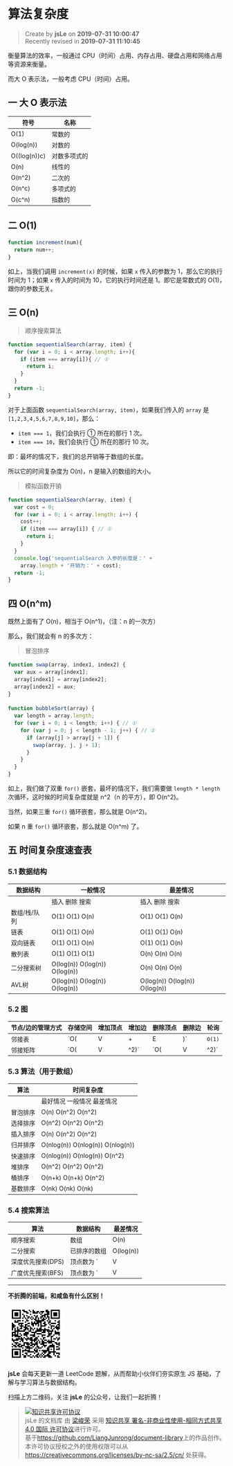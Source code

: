 算法复杂度
===

> Create by **jsLe** on **2019-07-31 10:00:47**  
> Recently revised in **2019-07-31 11:10:45**

衡量算法的效率，一般通过 CPU（时间）占用、内存占用、硬盘占用和网络占用等资源来衡量。

而大 O 表示法，一般考虑 CPU（时间）占用。

## 一 大 O 表示法

| 符号 | 名称 |
| --- | --- |
| O(1) | 常数的 |
| O(log(n)) | 对数的 |
| O((log(n))c) | 对数多项式的 |
| O(n) | 线性的 |
| O(n^2) | 二次的 |
| O(n^c) | 多项式的 |
| O(c^n) | 指数的 |

## 二 O(1)

```js
function increment(num){
  return num++;
}
```

如上，当我们调用 `increment(x)` 的时候，如果 `x` 传入的参数为 1，那么它的执行时间为 1；如果 `x` 传入的时间为 10，它的执行时间还是 1。即它是常数式的 O(1)，跟你的参数无关。

## 三 O(n)

> 顺序搜索算法

```js
function sequentialSearch(array, item) {
  for (var i = 0; i < array.length; i++){
    if (item === array[i]){ // ①
      return i;
    } 
  }
  return -1;
}
```

对于上面函数 `sequentialSearch(array, item)`，如果我们传入的 `array` 是 `[1,2,3,4,5,6,7,8,9,10]`，那么：

* `item === 1`，我们会执行 ① 所在的那行 1 次。
* `item === 10`，我们会执行 ① 所在的那行 10 次。

即：最坏的情况下，我们的总开销等于数组的长度。

所以它的时间复杂度为 O(n)，n 是输入的数组的大小。

> 模拟函数开销

```js
function sequentialSearch(array, item) {
  var cost = 0;
  for (var i = 0; i < array.length; i++) {
    cost++;
    if (item === array[i]) { // ①
      return i;
    }
  }
  console.log('sequentialSearch 入参的长度是：' +
    array.length + '开销为：' + cost);
  return -1;
}
```

## 四 O(n^m)

既然上面有了 O(n)，相当于 O(n^1)，（注：n 的一次方）

那么，我们就会有 n 的多次方：

> 冒泡排序

```js
function swap(array, index1, index2) {
  var aux = array[index1];
  array[index1] = array[index2];
  array[index2] = aux;
}

function bubbleSort(array) {
  var length = array.length;
  for (var i = 0; i < length; i++) { // ①
    for (var j = 0; j < length - 1; j++) { // ②
      if (array[j] > array[j + 1]) {
        swap(array, j, j + 1);
      }
    }
  }
}
```

如上，我们做了双重 `for()` 嵌套，最坏的情况下，我们需要做 `length * length` 次循环，这时候的时间复杂度就是 n^2（n 的平方），即 O(n^2)。

当然，如果三重 `for()` 循环嵌套，那么就是 O(n^2)。

如果 n 重 `for()` 循环嵌套，那么就是 O(n^m) 了。

## 五 时间复杂度速查表

### 5.1 数据结构

| 数据结构 | 一般情况 | 最差情况 |
| --- | --- | --- |
|  | 插入 删除 搜索 | 插入 删除 搜索 |
| 数组/栈/队列 | O(1) O(1) O(n) | O(1) O(1) O(n) |
| 链表 | O(1) O(1) O(n) | O(1) O(1) O(n) |
| 双向链表 | O(1) O(1) O(n) | O(1) O(1) O(n) |
| 散列表 | O(1) O(1) O(1) | O(n) O(n) O(n)  |
| 二分搜索树 | O(log(n)) O(log(n)) O(log(n)) | O(n) O(n) O(n) |
| AVL树 | O(log(n)) O(log(n)) O(log(n)) | O(log(n)) O(log(n)) O(log(n)) |

### 5.2 图

| 节点/边的管理方式 | 存储空间 | 增加顶点 | 增加边 | 删除顶点 | 删除边 | 轮询 |
| --- | --- | --- | --- | --- | --- | --- |
| 邻接表 | `O(|V|+|E|)` | `O(1)` | `O(1)` | `O(|V|+|E|)` | `O(|E|)` | `O(|V|)` |
| 邻接矩阵 | `O(|V|^2)` | `O(|V|^2)` | `O(1)` | `O(|V|^2)` |  `O(1)` | `O(1)` |

### 5.3 算法（用于数组）

| 算法 | 时间复杂度 | 
| --- | --- |
|  | 最好情况 一般情况 最差情况 |
| 冒泡排序 | O(n) O(n^2) O(n^2) |
| 选择排序 | O(n^2) O(n^2) O(n^2) |
| 插入排序 | O(n) O(n^2) O(n^2) |
| 归并排序 | O(nlog(n)) O(nlog(n)) O(nlog(n)) |
| 快速排序 | O(nlog(n)) O(nlog(n)) O(n^2) |
| 堆排序   | O(n^2) O(n^2) O(n^2) |
| 桶排序   | O(n+k) O(n+k) O(n^2) |
| 基数排序 | O(nk) O(nk) O(nk) |

### 5.4 搜索算法

| 算法 | 数据结构 | 最差情况 | 
| --- | --- | --- |
| 顺序搜索 | 数组 | O(n) |
| 二分搜索 | 已排序的数组 | O(log(n)) |
| 深度优先搜索(DPS) | 顶点数为 `|V|`，边数为 `|E|` 的图 | `O(|V|+|E|)` |
| 广度优先搜索(BFS) | 顶点数为 `|V|`，边数为 `|E|` 的图 | `O(|V|+|E|)` |

---

**不折腾的前端，和咸鱼有什么区别！**

![图](../../../public-repertory/img/z-small-wechat-public-address.jpg)

**jsLe** 会每天更新一道 LeetCode 题解，从而帮助小伙伴们夯实原生 JS 基础，了解与学习算法与数据结构。

扫描上方二维码，关注 **jsLe** 的公众号，让我们一起折腾！

> <a rel="license" href="http://creativecommons.org/licenses/by-nc-sa/4.0/"><img alt="知识共享许可协议" style="border-width:0" src="https://i.creativecommons.org/l/by-nc-sa/4.0/88x31.png" /></a><br /><span xmlns:dct="http://purl.org/dc/terms/" property="dct:title">jsLe 的文档库</span> 由 <a xmlns:cc="http://creativecommons.org/ns#" href="https://github.com/LiangJunrong/document-library" property="cc:attributionName" rel="cc:attributionURL">梁峻荣</a> 采用 <a rel="license" href="http://creativecommons.org/licenses/by-nc-sa/4.0/">知识共享 署名-非商业性使用-相同方式共享 4.0 国际 许可协议</a>进行许可。<br />基于<a xmlns:dct="http://purl.org/dc/terms/" href="https://github.com/LiangJunrong/document-library" rel="dct:source">https://github.com/LiangJunrong/document-library</a>上的作品创作。<br />本许可协议授权之外的使用权限可以从 <a xmlns:cc="http://creativecommons.org/ns#" href="https://creativecommons.org/licenses/by-nc-sa/2.5/cn/" rel="cc:morePermissions">https://creativecommons.org/licenses/by-nc-sa/2.5/cn/</a> 处获得。